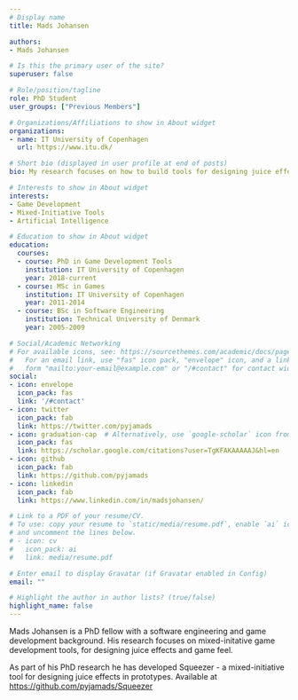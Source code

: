 ```yaml
---
# Display name
title: Mads Johansen

authors:
- Mads Johansen

# Is this the primary user of the site?
superuser: false

# Role/position/tagline
role: PhD Student
user_groups: ["Previous Members"]

# Organizations/Affiliations to show in About widget
organizations:
- name: IT University of Copenhagen
  url: https://www.itu.dk/

# Short bio (displayed in user profile at end of posts)
bio: My research focuses on how to build tools for designing juice effects and game feel.

# Interests to show in About widget
interests:
- Game Development
- Mixed-Initiative Tools
- Artificial Intelligence

# Education to show in About widget
education:
  courses:
  - course: PhD in Game Development Tools
    institution: IT University of Copenhagen
    year: 2018-current
  - course: MSc in Games
    institution: IT University of Copenhagen
    year: 2011-2014
  - course: BSc in Software Engineering
    institution: Technical University of Denmark
    year: 2005-2009

# Social/Academic Networking
# For available icons, see: https://sourcethemes.com/academic/docs/page-builder/#icons
#   For an email link, use "fas" icon pack, "envelope" icon, and a link in the
#   form "mailto:your-email@example.com" or "/#contact" for contact widget.
social:
- icon: envelope
  icon_pack: fas
  link: '/#contact'
- icon: twitter
  icon_pack: fab
  link: https://twitter.com/pyjamads
- icon: graduation-cap  # Alternatively, use `google-scholar` icon from `ai` icon pack
  icon_pack: fas
  link: https://scholar.google.com/citations?user=TgKFAKAAAAAJ&hl=en
- icon: github
  icon_pack: fab
  link: https://github.com/pyjamads
- icon: linkedin
  icon_pack: fab
  link: https://www.linkedin.com/in/madsjohansen/

# Link to a PDF of your resume/CV.
# To use: copy your resume to `static/media/resume.pdf`, enable `ai` icons in `params.toml`, 
# and uncomment the lines below.
# - icon: cv
#   icon_pack: ai
#   link: media/resume.pdf

# Enter email to display Gravatar (if Gravatar enabled in Config)
email: ""

# Highlight the author in author lists? (true/false)
highlight_name: false
---
```


Mads Johansen is a PhD fellow with a software engineering and game development background. His research focuses on mixed-initative game development tools, for designing juice effects and game feel. 

As part of his PhD research he has developed Squeezer - a mixed-initiative tool for designing juice effects in prototypes. Available at https://github.com/pyjamads/Squeezer

<!-- {{< icon name="download" pack="fas" >}} Download my {{< staticref "media/demo_resume.pdf" "newtab" >}}resumé{{< /staticref >}}. -->
